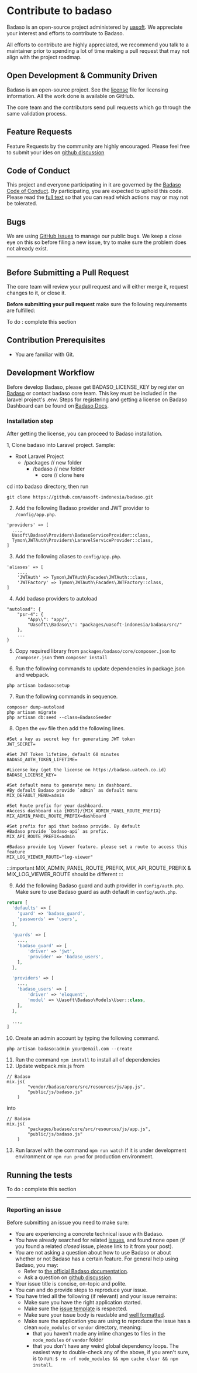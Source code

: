 # Contribute to badaso

Badaso is an open-source project administered by [uasoft](https://soft.uatech.co.id). We appreciate your interest and efforts to contribute to Badaso.

All efforts to contribute are highly appreciated, we recommend you talk to a maintainer prior to spending a lot of time making a pull request that may not align with the project roadmap.

## Open Development & Community Driven

Badaso is an open-source project. See the [license](https://github.com/uasoft-indonesia/badaso/blob/master/license) file for licensing information. All the work done is available on GitHub.

The core team and the contributors send pull requests which go through the same validation process.

## Feature Requests

Feature Requests by the community are highly encouraged. Please feel free to submit your ides on [github discussion](https://github.com/uasoft-indonesia/badaso/discussions/categories/ideas)

## Code of Conduct

This project and everyone participating in it are governed by the [Badaso Code of Conduct](code_of_conduct.md). By participating, you are expected to uphold this code. Please read the [full text](code_of_conduct.md) so that you can read which actions may or may not be tolerated.

## Bugs

We are using [GitHub Issues](https://github.com/uasoft-indonesia/badaso/issues) to manage our public bugs. We keep a close eye on this so before filing a new issue, try to make sure the problem does not already exist.

---

## Before Submitting a Pull Request

The core team will review your pull request and will either merge it, request changes to it, or close it.

**Before submitting your pull request** make sure the following requirements are fulfilled:

To do : complete this section

## Contribution Prerequisites

- You are familiar with Git.

## Development Workflow

Before develop Badaso, please get BADASO_LICENSE_KEY by  register on <a href="https://badaso.uatech.co.id/" target="_blank">Badaso</a> or contact badaso core team. This key must be included in the laravel project's .env.
Steps for registering and getting a license on Badaso Dashboard can be found on <a href="https://badaso-docs.uatech.co.id/docs/en/getting-started/installation/" target="_blank">Badaso Docs</a>.

### Installation step

After getting the license, you can proceed to Badaso installation.

1, Clone badaso into Laravel project. Sample:
- Root Laravel Project
  - /packages // new folder
    - /badaso // new folder
      - core // clone here

cd into badaso directory, then run
```
git clone https://github.com/uasoft-indonesia/badaso.git
```

2. Add the following Badaso provider and JWT provider to ```/config/app.php```.

```
'providers' => [
  ...,
  Uasoft\Badaso\Providers\BadasoServiceProvider::class,
  Tymon\JWTAuth\Providers\LaravelServiceProvider::class,
]
```

3. Add the following aliases to ```config/app.php```.
```
'aliases' => [
    ...,
    'JWTAuth' => Tymon\JWTAuth\Facades\JWTAuth::class,
    'JWTFactory' => Tymon\JWTAuth\Facades\JWTFactory::class,
]
```

4. Add badaso providers to autoload

```
"autoload": {
    "psr-4": {
        "App\\": "app/",
        "Uasoft\\Badaso\\": "packages/uasoft-indonesia/badaso/src/"
    },
    ...
}
```

5. Copy required library from ```packages/badaso/core/composer.json``` to ```/composer.json``` then ```composer install```

6. Run the following commands to update dependencies in package.json and webpack.
```
php artisan badaso:setup
```

7. Run the following commands in sequence.
```
composer dump-autoload
php artisan migrate
php artisan db:seed --class=BadasoSeeder
```

8. Open the ```env``` file then add the following lines.
```
#Set a key as secret key for generating JWT token
JWT_SECRET=

#Set JWT Token lifetime, default 60 minutes
BADASO_AUTH_TOKEN_LIFETIME=

#License key (get the license on https://badaso.uatech.co.id)
BADASO_LICENSE_KEY=

#Set default menu to generate menu in dashboard. 
#By default Badaso provide `admin` as default menu
MIX_DEFAULT_MENU=admin

#Set Route prefix for your dashboard. 
#Access dashboard via {HOST}/{MIX_ADMIN_PANEL_ROUTE_PREFIX}
MIX_ADMIN_PANEL_ROUTE_PREFIX=dashboard

#Set prefix for api that badaso provide. By default 
#Badaso provide `badaso-api` as prefix. 
MIX_API_ROUTE_PREFIX=admin

#Badaso provide Log Viewer feature. please set a route to access this feature
MIX_LOG_VIEWER_ROUTE="log-viewer"
```
:::important
MIX_ADMIN_PANEL_ROUTE_PREFIX, MIX_API_ROUTE_PREFIX & MIX_LOG_VIEWER_ROUTE should be different
:::

9. Add the following Badaso guard and auth provider in ```config/auth.php```. Make sure to use Badaso guard as auth default in ```config/auth.php```.
<!--DOCUSAURUS_CODE_TABS-->
<!--PHP-->
```php
return [
  'defaults' => [
    'guard' => 'badaso_guard',
    'passwords' => 'users',
  ],

  'guards' => [
    ...,
    'badaso_guard' => [
        'driver' => 'jwt',
        'provider' => 'badaso_users',
    ],
  ],

  'providers' => [
    ...,
    'badaso_users' => [
        'driver' => 'eloquent',
        'model' => \Uasoft\Badaso\Models\User::class,
    ],
  ],

  ...,
]
```
<!--END_DOCUSAURUS_CODE_TABS-->

10. Create an admin account by typing the following command.
```
php artisan badaso:admin your@email.com --create
```

11. Run the command ```npm install``` to install all of dependencies
12. Update webpack.mix.js from
```
// Badaso
mix.js(
        "vendor/badaso/core/src/resources/js/app.js",
        "public/js/badaso.js"
    )
```
into
```
// Badaso
mix.js(
        "packages/badaso/core/src/resources/js/app.js",
        "public/js/badaso.js"
    )
```
13. Run laravel with the command ```npm run watch``` if it is under development environment or ```npm run prod``` for production environment.

## Running the tests

To do : complete this section

---

### Reporting an issue

Before submitting an issue you need to make sure:

- You are experiencing a concrete technical issue with Badaso.
- You have already searched for related [issues](https://github.com/uasoft-indonesia/badaso/issues), and found none open (if you found a related _closed_ issue, please link to it from your post).
- You are not asking a question about how to use Badaso or about whether or not Badaso has a certain feature. For general help using Badaso, you may:
  - Refer to [the official Badaso documentation](https://badaso-docs.uatech.co.id).
  - Ask a question on [github discussion](https://github.com/uasoft-indonesia/badaso/discussions).
- Your issue title is concise, on-topic and polite.
- You can and do provide steps to reproduce your issue.
- You have tried all the following (if relevant) and your issue remains:
  - Make sure you have the right application started.
  - Make sure the [issue template](.github/ISSUE_TEMPLATE) is respected.
  - Make sure your issue body is readable and [well formatted](https://guides.github.com/features/mastering-markdown).
  - Make sure the application you are using to reproduce the issue has a clean `node_modules` or `vendor` directory, meaning:
    - that you haven't made any inline changes to files in the `node_modules` or `vendor` folder
    - that you don't have any weird global dependency loops. The easiest way to double-check any of the above, if you aren't sure, is to run: `$ rm -rf node_modules && npm cache clear && npm install`.





